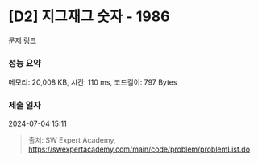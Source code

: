 # [D2] 지그재그 숫자 - 1986 

[문제 링크](https://swexpertacademy.com/main/code/problem/problemDetail.do?contestProbId=AV5PxmBqAe8DFAUq) 

### 성능 요약

메모리: 20,008 KB, 시간: 110 ms, 코드길이: 797 Bytes

### 제출 일자

2024-07-04 15:11



> 출처: SW Expert Academy, https://swexpertacademy.com/main/code/problem/problemList.do